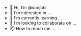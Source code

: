 - 👋 Hi, I’m @sunjbb
- 👀 I’m interested in ...
- 🌱 I’m currently learning ...
- 💞️ I’m looking to collaborate on ...
- 📫 How to reach me ...

<!---
sunjbb/sunjbb is a ✨ special ✨ repository because its `README.md` (this file) appears on your GitHub profile.
You can click the Preview link to take a look at your changes.
--->
